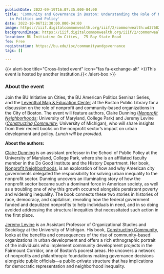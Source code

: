 ```yaml
---
publishDate: 2022-09-19T16:07:35.000-04:00
title: 'Community and Governance in Boston: Understanding the Role of Non-Profits
  in Politics and Policy'
date: 2022-10-06T12:30:00.000-04:00
image: https://iiif.digitalcommonwealth.org/iiif/2/commonwealth:wd3768205/full/2000,/0/default.jpg
backgroundImage: https://iiif.digitalcommonwealth.org/iiif/2/commonwealth:wd3768205/full/2000,/0/default.jpg
location: BU Initiative On Cities,  75 Bay State Road
fee: Free
registration: https://bu.edu/ioc/communityandgovernance
tags: []

---
```

{{< alert-box title="Cross-listed event" icon="fas fa-exchange-alt" >}}This event is hosted by another institution.{{< /alert-box >}}

### About the event

Join the BU Initiative on Cities, the BU American Politics Seminar Series, and the [Leventhal Map & Education Center](https://www.leventhalmap.org/ "https://www.leventhalmap.org/") at the Boston Public Library for a discussion on the role of nonprofit and community-based organizations in the City of Boston. The event will feature authors, Claire Dunning ([_Nonprofit Neighborhoods_](https://press.uchicago.edu/ucp/books/book/chicago/N/bo159872695.html "https://press.uchicago.edu/ucp/books/book/chicago/N/bo159872695.html"); University of Maryland, College Park) and Jeremy Levine ([_Constructing Community_](https://press.princeton.edu/books/paperback/9780691193649/constructing-community "https://press.princeton.edu/books/paperback/9780691193649/constructing-community"); University of Michigan), who will share insights from their recent books on the nonprofit sector’s impact on urban development and policy. _Lunch will be provided._ 

**About the authors:** 

[Claire Dunning](https://spp.umd.edu/our-community/faculty-staff/claire-dunning "https://spp.umd.edu/our-community/faculty-staff/claire-dunning") is an assistant professor in the School of Public Policy at the University of Maryland, College Park, where she is an affiliated faculty member in the Do Good Institute and the History Department. Her book, [Nonprofit Neighborhoods](https://press.uchicago.edu/ucp/books/book/chicago/N/bo159872695.html "https://press.uchicago.edu/ucp/books/book/chicago/N/bo159872695.html"), is an exploration of how and why American city governments delegated the responsibility for solving urban inequality to the nonprofit sector. Dunning uncovers an illuminating story of how the nonprofit sector became such a dominant force in American society, as well as a troubling one of why this growth occurred alongside persistent poverty and widening inequality. The book connects these two stories in histories of race, democracy, and capitalism, revealing how the federal government funded and deputized nonprofits to help individuals in need, and in so doing avoided addressing the structural inequities that necessitated such action in the first place.  
  
[Jeremy Levine](https://sites.lsa.umich.edu/jeremylevine/) is an Assistant Professor of Organizational Studies and Sociology at the University of Michigan. His book, [Constructing Community](https://press.princeton.edu/books/paperback/9780691193649/constructing-community "https://press.princeton.edu/books/paperback/9780691193649/constructing-community"), looks at the benefits and consequences of the rise of community-based organizations in urban development and offers a rich ethnographic portrait of the individuals who implement community development projects in the Fairmount Corridor, one of Boston’s poorest areas. He uncovers a network of nonprofits and philanthropic foundations making governance decisions alongside public officials—a public-private structure that has implications for democratic representation and neighborhood inequality.